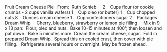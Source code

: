 Fruit Cream Cheese Pie
 
From:  Ruth Schieb
 
 
2    Cups flour (or cookie crumbs - 2 cups vanilla wafers)
1    Cup oleo (or butter)
1    Cup chopped nuts
8    Ounces cream cheese
1    Cup confectioners sugar
2    Packages Dream Whip
    Cherry, blueberry, strawberry or lemon pie filling
 
 
Mix in 9 x 13 pan:  Flour, oleo and nuts.  Bake 10-15 minutes at 400°, then loosen and pat down.  Bake 5 minutes more.
Cream the cream cheese, sugar.  Fold in prepared Dream Whip.  Spread this on cooled crust, then cover with pie filling.  
Refrigerate several hours or overnight. 
May be frozen ahead.
